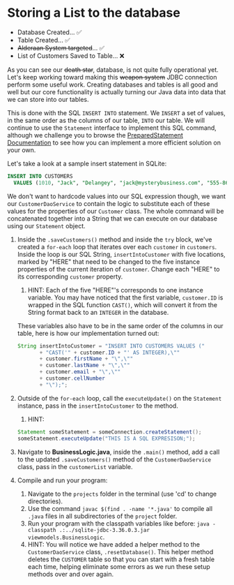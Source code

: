 # Storing a List<Customer> to the database

- Database Created... ✅
- Table Created... ✅
- ~~Alderaan System targeted~~... ✅
- List of Customers Saved to Table... ❌

As you can see our ~~death star~~, database, is not quite fully operational yet. Let's keep working toward making this ~~weapon system~~ JDBC connection perform some useful work. Creating databases and tables is all good and well but our core functionality is actually turning our Java data into data that we can store into our tables.

This is done with the SQL `INSERT INTO` statement. We `INSERT` a set of values, in the same order as the columns of our table, `INTO` our table. We will continue to use the `Statement` interface to implement this SQL command, although we challenge you to browse the [PreparedStatement Documentation](https://docs.oracle.com/javase/tutorial/jdbc/basics/prepared.html) to see how you can implement a more efficient solution on your own.

Let's take a look at a sample insert statement in SQLite:

```sql
INSERT INTO CUSTOMERS
  VALUES (1010, "Jack", "Delangey", "jack@mysterybusiness.com", "555-867-5309");
```
We don't want to hardcode values into our SQL expression though, we want  our `CustomerDaoService` to contain the logic to substitute each of these values for the properties of our `Customer` class. The whole command will be concatenated together into a String that we can execute on our database using our `Statement` object.

1. Inside the `.saveCustomers()` method and inside the `try` block, we've created a `for-each` loop that iterates over each `customer` in `customers`. Inside the loop is our SQL String, `insertIntoCustomer` with five locations, marked by "HERE" that need to be changed to the five instance properties of the current iteration of `customer`. Change each "HERE" to its corresponding `customer` property.
   1. HINT: Each of the five "HERE"'s corresponds to one instance variable. You may have noticed that the first variable, `customer.ID` is wrapped in the SQL function `CAST()`, which will convert it from the String format back to an `INTEGER` in the database. 
   
   These variables  also have to be in the same order of the columns in our table, here is how our implementation turned out:
   ```java
   String insertIntoCustomer = "INSERT INTO CUSTOMERS VALUES ("
          + "CAST('" + customer.ID + "' AS INTEGER),\""
          + customer.firstName + "\",\""
          + customer.lastName + "\",\""
          + customer.email + "\",\""
          + customer.cellNumber
          + "\");";
   ```
2. Outside of the `for-each` loop, call the `executeUpdate()` on the `Statement` instance, pass in the `insertIntoCustomer` to the method.
   1. HINT:
   ```java
   Statement someStatement = someConnection.createStatement();
   someStatement.executeUpdate("THIS IS A SQL EXPRESISON;");
   ```
3. Navigate to **BusinessLogic.java**, inside the `.main()` method, add a call to the updated `.saveCustomers()` method of the `CustomerDaoService` class, pass in the `customerList` variable.
4. Compile and run your program:
    1. Navigate to the `projects` folder in the terminal (use 'cd' to change directories).
    2. Use the command `javac $(find . -name '*.java'` to compile all `.java` files in all subdirectories of the `project` folder.
    3. Run your program with the classpath variables like before: `java -classpath .:../sqlite-jdbc-3.36.0.3.jar viewmodels.BusinessLogic`.
    4. HINT: You will notice we have added a helper method to the `CustomerDaoService` class, `.resetDatabase()`. This helper method deletes the `CUSTOMER` table so that you can start with a fresh table each time, helping eliminate some errors as we run these setup methods over and over again.